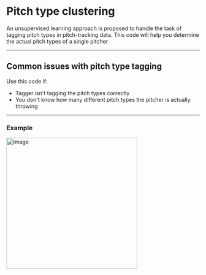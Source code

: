# Pitch type clustering

An unsupervised learning approach is proposed to handle the task of tagging pitch types in pitch-tracking data. This code will help you determine the actual pitch types of a single pitcher

---

## Common issues with pitch type tagging

Use this code if:

- Tagger isn't tagging the pitch types correctly
- You don't know how many different pitch types the pitcher is actually throwing

---

### Example
<img width="341" alt="image" src="https://github.com/user-attachments/assets/558d54f5-b9d4-4777-a865-84745630deba" />

